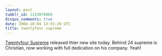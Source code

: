 ```yaml
---
layout: post
tumblr_id: 1133070868
disqus_comments: true
date: 2004-10-04 13:55:29 UTC
title: twentyfour supreme
---
```


<a href="http://www.24supreme.com/" target="_blank">Twentyfour Supreme</a> released thier new site today. Behind 24 supreme is Christian, now working with full dedication on his company. Yeah!
